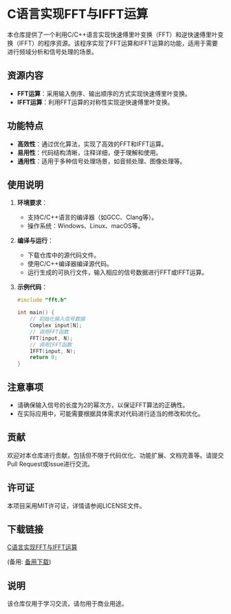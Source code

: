 # C语言实现FFT与IFFT运算

本仓库提供了一个利用C/C++语言实现快速傅里叶变换（FFT）和逆快速傅里叶变换（IFFT）的程序资源。该程序实现了FFT运算和IFFT运算的功能，适用于需要进行频域分析和信号处理的场景。

## 资源内容

- **FFT运算**：采用输入倒序、输出顺序的方式实现快速傅里叶变换。
- **IFFT运算**：利用FFT运算的对称性实现逆快速傅里叶变换。

## 功能特点

- **高效性**：通过优化算法，实现了高效的FFT和IFFT运算。
- **易用性**：代码结构清晰，注释详细，便于理解和使用。
- **通用性**：适用于多种信号处理场景，如音频处理、图像处理等。

## 使用说明

1. **环境要求**：
   - 支持C/C++语言的编译器（如GCC、Clang等）。
   - 操作系统：Windows、Linux、macOS等。

2. **编译与运行**：
   - 下载仓库中的源代码文件。
   - 使用C/C++编译器编译源代码。
   - 运行生成的可执行文件，输入相应的信号数据进行FFT或IFFT运算。

3. **示例代码**：
   ```c
   #include "fft.h"

   int main() {
       // 初始化输入信号数据
       Complex input[N];
       // 调用FFT函数
       FFT(input, N);
       // 调用IFFT函数
       IFFT(input, N);
       return 0;
   }
   ```

## 注意事项

- 请确保输入信号的长度为2的幂次方，以保证FFT算法的正确性。
- 在实际应用中，可能需要根据具体需求对代码进行适当的修改和优化。

## 贡献

欢迎对本仓库进行贡献，包括但不限于代码优化、功能扩展、文档完善等。请提交Pull Request或Issue进行交流。

## 许可证

本项目采用MIT许可证，详情请参阅LICENSE文件。

## 下载链接
[C语言实现FFT与IFFT运算](https://pan.quark.cn/s/f33bbd84e1ef) 

(备用: [备用下载](https://pan.baidu.com/s/1REIhkBtVSamD8PsAO8wl-w?pwd=1234))

## 说明

该仓库仅用于学习交流，请勿用于商业用途。
